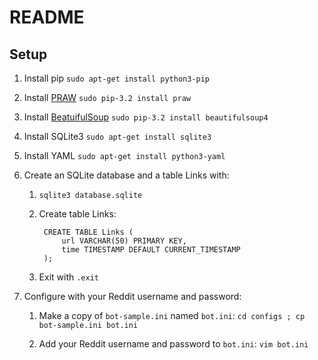 README
======

Setup
-----

1. Install pip `sudo apt-get install python3-pip`

2. Install [PRAW](https://github.com/praw-dev/praw) `sudo pip-3.2 install praw`

3. Install [BeatuifulSoup](http://www.crummy.com/software/BeautifulSoup/) `sudo pip-3.2 install beautifulsoup4`

4. Install SQLite3 `sudo apt-get install sqlite3`

5. Install YAML `sudo apt-get install python3-yaml`

6. Create an SQLite database and a table Links with:

    1. `sqlite3 database.sqlite`

    2. Create table Links:

            CREATE TABLE Links (
                url VARCHAR(50) PRIMARY KEY,
                time TIMESTAMP DEFAULT CURRENT_TIMESTAMP
            );

    3. Exit with `.exit`

7. Configure with your Reddit username and password:

    1. Make a copy of `bot-sample.ini` named `bot.ini`:
       `cd configs ; cp bot-sample.ini bot.ini`

    2. Add your Reddit username and password to `bot.ini`: `vim bot.ini`

